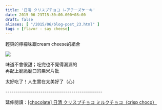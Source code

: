 ```yaml
---
title: '日清 クリスプチョコ レアチーズケーキ'
date: 2015-06-23T15:30:00.000+08:00
draft: false
aliases: [ "/2015/06/blog-post_23.html" ]
tags : [flavor - say cheese]
---
```


輕爽的檸檬味跟cream cheese的組合  

![](/images/nissincrispchoco.jpg)

味道不會很甜；吃完也不覺得漏漏的  
再配上脆脆脆口的粟米片批  
  
太好吃了！人生實在太美好了（心）  
  
\-----------------------------------------------  
  
延伸閱讀：[\[chocolate\] 日清 クリスプチョコ ミルクチョコ（crisp choco）](https://hidie.net/crispchoco/)
